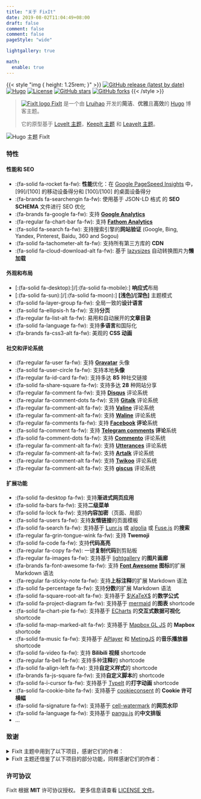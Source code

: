 ```yaml
---
title: "关于 FixIt"
date: 2019-08-02T11:04:49+08:00
draft: false
comment: false
comment: false
pageStyle: "wide"

lightgallery: true

math:
  enable: true
---
```


{{< style "img { height: 1.25rem; }" >}}
[![GitHub release (latest by date)](https://img.shields.io/github/v/release/hugo-fixit/FixIt?style=flat)](https://github.com/hugo-fixit/FixIt/releases)
[![Hugo](https://img.shields.io/badge/Hugo-%5E0.84.0-ff4088?style=flat&logo=hugo)](https://gohugo.io/)
[![License](https://img.shields.io/github/license/hugo-fixit/FixIt?style=flat)](https://github.com/hugo-fixit/FixIt/blob/master/LICENSE)
[![GitHub stars](https://img.shields.io/github/stars/hugo-fixit/FixIt?style=social)](https://github.com/hugo-fixit/FixIt)
[![GitHub forks](https://img.shields.io/github/forks/hugo-fixit/FixIt?style=social)](https://github.com/hugo-fixit/FixIt/fork)
{{< /style >}}

> [<img class="fixit-icon" src="/fixit.min.svg" alt="FixIt logo" /> FixIt](https://github.com/hugo-fixit/FixIt) 是一个由 [Lruihao](https://lruihao.cn) 开发的**简洁**、**优雅**且**高效**的 [Hugo](https://gohugo.io/) 博客主题。
>
> 它的原型基于 [LoveIt 主题](https://github.com/dillonzq/LoveIt)，[KeepIt 主题](https://github.com/Fastbyte01/KeepIt) 和 [LeaveIt 主题](https://github.com/liuzc/LeaveIt)。

![Hugo 主题 FixIt](/images/Apple-Devices-Preview.jpg "一个简洁、优雅且高效的 Hugo 主题")

### 特性

#### 性能和 SEO

* :(fa-solid fa-rocket fa-fw): **性能**优化：在 [Google PageSpeed Insights](https://developers.google.com/speed/pagespeed/insights) 中， [99]/[100] 的移动设备得分和 [100]/[100] 的桌面设备得分
* :(fa-brands fa-searchengin fa-fw): 使用基于 JSON-LD 格式 的 **SEO SCHEMA** 文件进行 SEO 优化
* :(fa-brands fa-google fa-fw): 支持 **[Google Analytics](https://analytics.google.com/analytics)**
* :(fa-regular fa-chart-bar fa-fw): 支持 **[Fathom Analytics](https://usefathom.com/)**
* :(fa-solid fa-search fa-fw): 支持搜索引擎的**网站验证** (Google, Bing, Yandex, Pinterest, Baidu, 360 and Sogou)
* :(fa-solid fa-tachometer-alt fa-fw): 支持所有第三方库的 **CDN**
* :(fa-solid fa-cloud-download-alt fa-fw): 基于 [lazysizes](https://github.com/aFarkas/lazysizes) 自动转换图片为**懒加载**

#### 外观和布局

* [:(fa-solid fa-desktop):]/[:(fa-solid fa-mobile):] **响应式**布局
* [:(fa-solid fa-sun):]/[:(fa-solid fa-moon):] **[浅色]/[深色]** 主题模式
* :(fa-solid fa-layer-group fa-fw): 全局一致的**设计语言**
* :(fa-solid fa-ellipsis-h fa-fw): 支持**分页**
* :(fa-regular fa-list-alt fa-fw): 易用和自动展开的**文章目录**
* :(fa-solid fa-language fa-fw): 支持**多语言**和国际化
* :(fa-brands fa-css3-alt fa-fw): 美观的 **CSS 动画**

#### 社交和评论系统

* :(fa-regular fa-user fa-fw): 支持 **[Gravatar](https://gravatar.com)** 头像
* :(fa-solid fa-user-circle fa-fw): 支持本地**头像**
* :(fa-regular fa-id-card fa-fw): 支持多达 **85** 种社交链接
* :(fa-solid fa-share-square fa-fw): 支持多达 **28** 种网站分享
* :(fa-regular fa-comment fa-fw): 支持 **[Disqus](https://disqus.com)** 评论系统
* :(fa-regular fa-comment-dots fa-fw): 支持 **[Gitalk](https://github.com/gitalk/gitalk)** 评论系统
* :(fa-regular fa-comment-alt fa-fw): 支持 **[Valine](https://valine.js.org/)** 评论系统
* :(fa-regular fa-comment-alt fa-fw): 支持 **[Waline](https://waline.js.org/)** 评论系统
* :(fa-regular fa-comments fa-fw): 支持 **[Facebook](https://developers.facebook.com/docs/plugins/comments/) 评论**系统
* :(fa-solid fa-comment fa-fw): 支持 **[Telegram comments](https://comments.app/) 评论**系统
* :(fa-solid fa-comment-dots fa-fw): 支持 **[Commento](https://commento.io/)** 评论系统
* :(fa-regular fa-comment-alt fa-fw): 支持 **[Utterances](https://utteranc.es/)** 评论系统
* :(fa-regular fa-comment-alt fa-fw): 支持 **[Artalk](https://artalk.js.org/)** 评论系统
* :(fa-regular fa-comment-alt fa-fw): 支持 **[Twikoo](https://twikoo.js.org/)** 评论系统
* :(fa-regular fa-comment-alt fa-fw): 支持 **[giscus](https://giscus.app/zh-CN/)** 评论系统

#### 扩展功能

* :(fa-solid fa-desktop fa-fw): 支持**渐进式网页应用**
* :(fa-solid fa-bars fa-fw): 支持**二级菜单**
* :(fa-solid fa-lock fa-fw): 支持**内容加密**（页面、局部）
* :(fa-solid fa-users fa-fw): 支持**友情链接**的页面模板
* :(fa-solid fa-search fa-fw): 支持基于 [Lunr.js](https://lunrjs.com/) 或 [algolia](https://www.algolia.com/) 或 [Fuse.js](https://fusejs.io/) 的**搜索**
* :(fa-regular fa-grin-tongue-wink fa-fw): 支持 **Twemoji**
* :(fa-solid fa-code fa-fw): 支持**代码高亮**
* :(fa-regular fa-copy fa-fw): 一键**复制代码**到剪贴板
* :(fa-regular fa-images fa-fw): 支持基于 [lightgallery](https://github.com/sachinchoolur/lightgallery) 的**图片画廊**
* :(fa-brands fa-font-awesome fa-fw): 支持 **[Font Awesome](https://fontawesome.com/) 图标**的扩展 Markdown 语法
* :(fa-regular fa-sticky-note fa-fw): 支持**上标注释**的扩展 Markdown 语法
* :(fa-solid fa-percentage fa-fw): 支持**分数**的扩展 Markdown 语法
* :(fa-solid fa-square-root-alt fa-fw): 支持基于 [$\KaTeX$](https://katex.org/) 的**数学公式**
* :(fa-solid fa-project-diagram fa-fw): 支持基于 [mermaid](https://github.com/knsv/mermaid) 的**图表** shortcode
* :(fa-solid fa-chart-pie fa-fw): 支持基于 [ECharts](https://echarts.apache.org/) 的**交互式数据可视化** shortcode
* :(fa-solid fa-map-marked-alt fa-fw): 支持基于 [Mapbox GL JS](https://docs.mapbox.com/mapbox-gl-js) 的 **Mapbox** shortcode
* :(fa-solid fa-music fa-fw): 支持基于 [APlayer](https://github.com/MoePlayer/APlayer) 和 [MetingJS](https://github.com/metowolf/MetingJS) 的**音乐播放器** shortcode
* :(fa-solid fa-video fa-fw): 支持 **Bilibili 视频** shortcode
* :(fa-regular fa-bell fa-fw): 支持多种**注释**的 shortcode
* :(fa-solid fa-align-left fa-fw): 支持**自定义样式**的 shortcode
* :(fa-brands fa-js-square fa-fw): 支持**自定义脚本**的 shortcode
* :(fa-solid fa-i-cursor fa-fw): 支持基于 [TypeIt](https://typeitjs.com/) 的**打字动画** shortcode
* :(fa-solid fa-cookie-bite fa-fw): 支持基于 [cookieconsent](https://github.com/osano/cookieconsent) 的 **Cookie 许可横幅**
* :(fa-solid fa-signature fa-fw): 支持基于 [cell-watermark](https://github.com/Lruihao/watermark) 的**网页水印**
* :(fa-solid fa-language fa-fw): 支持基于 [pangu.js](https://github.com/vinta/pangu.js) 的**中文排版**
* ...

### 致谢

<details>
<summary>FixIt 主题中用到了以下项目，感谢它们的作者：</summary>

* [normalize.css](https://github.com/necolas/normalize.css)
* [Font Awesome](https://fontawesome.com/)
* [Simple Icons](https://github.com/simple-icons/simple-icons)
* [Animate.css](https://daneden.github.io/animate.css/)
* [autocomplete-js](https://github.com/algolia/autocomplete)
* [Lunr.js](https://lunrjs.com/)
* [algoliasearch](https://github.com/algolia/algoliasearch-client-javascript)
* [Fuse.js](https://fusejs.io/)
* [lazysizes](https://github.com/aFarkas/lazysizes)
* [object-fit-images](https://github.com/fregante/object-fit-images)
* [Twemoji](https://github.com/twitter/twemoji)
* [emoji-data](https://github.com/iamcal/emoji-data)
* [lightgallery](https://github.com/sachinchoolur/lightgallery)
* [Sharer.js](https://github.com/ellisonleao/sharer.js)
* [TypeIt](https://typeitjs.com/)
* [$\KaTeX$](https://katex.org/)
* [mermaid](https://github.com/mermaid-js/mermaid)
* [ECharts](https://echarts.apache.org/)
* [Mapbox GL JS](https://docs.mapbox.com/mapbox-gl-js)
* [APlayer](https://github.com/MoePlayer/APlayer)
* [MetingJS](https://github.com/metowolf/MetingJS)
* [Gitalk](https://github.com/gitalk/gitalk)
* [Valine](https://valine.js.org/)
* [cookieconsent](https://github.com/osano/cookieconsent)
* [cell-watermark](https://github.com/Lruihao/watermark)
* [不蒜子](http://busuanzi.ibruce.info/)
* [pangu.js](https://github.com/vinta/pangu.js)
* [Artalk](https://artalk.js.org/)
* [Waline](https://waline.js.org/)
* [Twikoo](https://twikoo.js.org/)
* [github-corners](https://github.com/tholman/github-corners)
* [giscus](https://giscus.app/zh-CN)
* [crypto-js](https://github.com/brix/crypto-js)
* [vConsole](https://github.com/Tencent/vConsole)
* [eruda](https://github.com/liriliri/eruda)

</details>

<details>
<summary>FixIt 主题还借鉴了以下项目的部分功能，同样感谢它们的作者：</summary>

* [DoIt](https://github.com/HEIGE-PCloud/DoIt)
* [NexT](https://github.com/next-theme/hexo-theme-next)

</details>

### 许可协议

FixIt 根据 **MIT** 许可协议授权。 更多信息请查看 [LICENSE 文件](https://github.com/hugo-fixit/FixIt/blob/master/LICENSE)。
